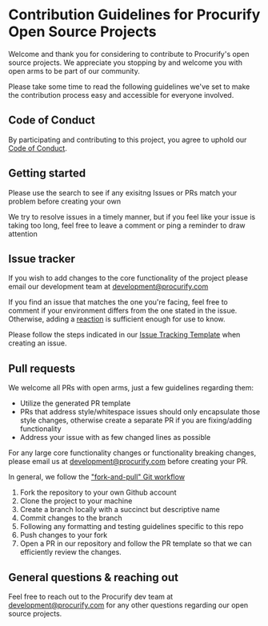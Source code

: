 # Contribution Guidelines for Procurify Open Source Projects
Welcome and thank you for considering to contribute to Procurify's open source projects. We appreciate you stopping by and welcome you with open arms to be part of our community.

Please take some time to read the following guidelines we've set to make the contribution process easy and accessible for everyone involved. 

## Code of Conduct
By participating and contributing to this project, you agree to uphold our [Code of Conduct](https://github.com/procurify/net-negative-loc-action/blob/main/CODE_OF_CONDUCT.md).

## Getting started
Please use the search to see if any exisitng Issues or PRs match your problem before creating your own

We try to resolve issues in a timely manner, but if you feel like your issue is taking too long, feel free to leave a comment or ping a reminder to draw attention

## Issue tracker
If you wish to add changes to the core functionality of the project please email our development team at development@procurify.com

If you find an issue that matches the one you're facing, feel free to comment if your environment differs from the one stated in the issue. Otherwise, adding a [reaction](https://github.blog/2016-03-10-add-reactions-to-pull-requests-issues-and-comments/) is sufficient enough for use to know.

Please follow the steps indicated in our [Issue Tracking Template](https://github.com/procurify/net-negative-loc-action/blob/main/.github/ISSUE_TEMPLATE/issue-report.md) when creating an issue. 

## Pull requests
We welcome all PRs with open arms, just a few guidelines regarding them:
- Utilize the generated PR template
- PRs that address style/whitespace issues should only encapsulate those style changes, otherwise create a separate PR if you are fixing/adding functionality
- Address your issue with as few changed lines as possible

For any large core functionality changes or functionality breaking changes, please email us at development@procurify.com before creating your PR.

In general, we follow the ["fork-and-pull" Git workflow](https://github.com/susam/gitpr)

1. Fork the repository to your own Github account
2. Clone the project to your machine
3. Create a branch locally with a succinct but descriptive name
4. Commit changes to the branch
5. Following any formatting and testing guidelines specific to this repo
6. Push changes to your fork
7. Open a PR in our repository and follow the PR template so that we can efficiently review the changes.

## General questions & reaching out
Feel free to reach out to the Procurify dev team at development@procurify.com for any other questions regarding our open source projects.
